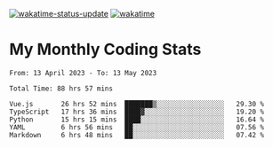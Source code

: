 [![wakatime-status-update](https://github.com/noopurphalak/noopurphalak/workflows/wakatime-status-update/badge.svg)](https://github.com/noopurphalak/noopurphalak/actions/workflows/main.yml)
[![wakatime](https://wakatime.com/badge/user/80ace140-ef40-4fdd-b8ed-f3be3d2e1aea.svg)](https://wakatime.com/@80ace140-ef40-4fdd-b8ed-f3be3d2e1aea)

# My Monthly Coding Stats

<!--START_SECTION:waka-->

```text
From: 13 April 2023 - To: 13 May 2023

Total Time: 88 hrs 57 mins

Vue.js       26 hrs 52 mins  ███████▒░░░░░░░░░░░░░░░░░   29.30 %
TypeScript   17 hrs 36 mins  ████▓░░░░░░░░░░░░░░░░░░░░   19.20 %
Python       15 hrs 15 mins  ████░░░░░░░░░░░░░░░░░░░░░   16.64 %
YAML         6 hrs 56 mins   ██░░░░░░░░░░░░░░░░░░░░░░░   07.56 %
Markdown     6 hrs 48 mins   ██░░░░░░░░░░░░░░░░░░░░░░░   07.42 %
```

<!--END_SECTION:waka-->
